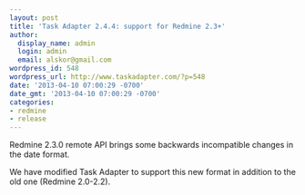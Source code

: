 ```yaml
---
layout: post
title: 'Task Adapter 2.4.4: support for Redmine 2.3+'
author:
  display_name: admin
  login: admin
  email: alskor@gmail.com
wordpress_id: 548
wordpress_url: http://www.taskadapter.com/?p=548
date: '2013-04-10 07:00:29 -0700'
date_gmt: '2013-04-10 07:00:29 -0700'
categories:
- redmine
- release
---
```

<p>Redmine 2.3.0 remote API brings some backwards incompatible changes in the date format.</p>
<p>We have modified Task Adapter to support this new format in addition to the old one (Redmine 2.0-2.2).</p>
<p>&nbsp;</p>
